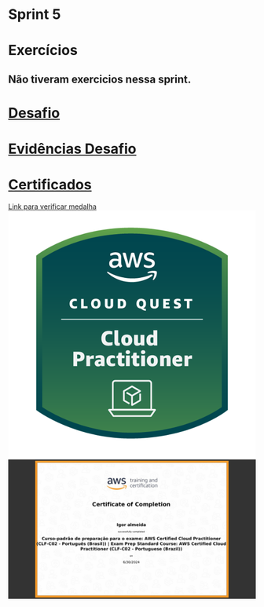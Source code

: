 # Sprint 5

# Exercícios
## Não tiveram exercicios nessa sprint.
# [Desafio](https://github.com/EA-Igor/Programa-de-Bolsas-Compass-Data-Analytics---AWS/tree/main/Sprint%205/Desafio)
# [Evidências Desafio](https://github.com/EA-Igor/Programa-de-Bolsas-Compass-Data-Analytics---AWS/tree/main/Sprint%205/Evidenciasc)
# [Certificados](https://github.com/EA-Igor/Programa-de-Bolsas-Compass-Data-Analytics---AWS/tree/main/Sprint%205/Certificados)
[Link para verificar medalha](https://www.credly.com/badges/0f29ae57-3a17-4399-a6c2-1b5edf1e7a22/public_url)
![Certificado AWS Skill Builder](https://github.com/EA-Igor/Programa-de-Bolsas-Compass-Data-Analytics---AWS/blob/main/Sprint%205/Certificados/aws-cloud-quest-cloud-practitioner.png)
![Certificado AWS Skill Builder](https://github.com/EA-Igor/Programa-de-Bolsas-Compass-Data-Analytics---AWS/blob/main/Sprint%205/Certificados/imagem_2024-07-01_155253134.png)
